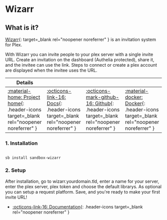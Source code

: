 # Wizarr

## What is it?

[Wizarr](https://github.com/Wizarrrr/wizarr){: target=_blank rel="noopener noreferrer" } is an invitation system for Plex.

With Wizarr you can invite people to your plex server with a single invite URL. Create an invitation on the dashboard (Authelia protected), share it, and the invitee can use the link. Steps to connect or create a plex account are displayed when the invitee uses the URL.

| Details     |             |             |             |
|-------------|-------------|-------------|-------------|
| [:material-home: Project home](https://github.com/Wizarrrr/wizarr){: .header-icons target=_blank rel="noopener noreferrer" } | [:octicons-link-16: Docs](https://github.com/Wizarrrr/wizarr){: .header-icons target=_blank rel="noopener noreferrer" } | [:octicons-mark-github-16: Github](https://github.com/Wizarrrr/wizarr){: .header-icons target=_blank rel="noopener noreferrer" } | [:material-docker: Docker](https://ghcr.io/wizarrrr/wizarr){: .header-icons target=_blank rel="noopener noreferrer" }|

### 1. Installation

``` shell

sb install sandbox-wizarr

```

### 2. Setup

After installation, go to wizarr.yourdomain.tld, enter a name for your server, enter the plex server, plex token and choose the default librarys. As optional you can setup a request platform. Save, and you're ready to make your first invite URL!

- [:octicons-link-16: Documentation](https://github.com/Wizarrrr/wizarr){: .header-icons target=_blank rel="noopener noreferrer" }
